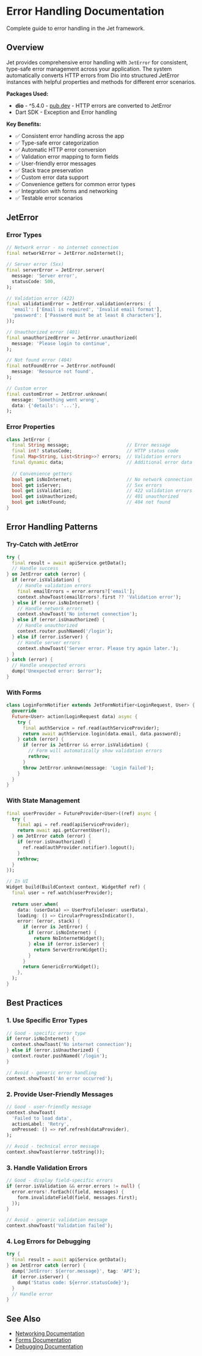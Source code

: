 # Error Handling Documentation

Complete guide to error handling in the Jet framework.

## Overview

Jet provides comprehensive error handling with `JetError` for consistent, type-safe error management across your application. The system automatically converts HTTP errors from Dio into structured JetError instances with helpful properties and methods for different error scenarios.

**Packages Used:**
- **dio** - ^5.4.0 - [pub.dev](https://pub.dev/packages/dio) - HTTP errors are converted to JetError
- Dart SDK - Exception and Error handling

**Key Benefits:**
- ✅ Consistent error handling across the app
- ✅ Type-safe error categorization
- ✅ Automatic HTTP error conversion
- ✅ Validation error mapping to form fields
- ✅ User-friendly error messages
- ✅ Stack trace preservation
- ✅ Custom error data support
- ✅ Convenience getters for common error types
- ✅ Integration with forms and networking
- ✅ Testable error scenarios

## JetError

### Error Types

```dart
// Network error - no internet connection
final networkError = JetError.noInternet();

// Server error (5xx)
final serverError = JetError.server(
  message: 'Server error',
  statusCode: 500,
);

// Validation error (422)
final validationError = JetError.validation(errors: {
  'email': ['Email is required', 'Invalid email format'],
  'password': ['Password must be at least 8 characters'],
});

// Unauthorized error (401)
final unauthorizedError = JetError.unauthorized(
  message: 'Please login to continue',
);

// Not found error (404)
final notFoundError = JetError.notFound(
  message: 'Resource not found',
);

// Custom error
final customError = JetError.unknown(
  message: 'Something went wrong',
  data: {'details': '...'},
);
```

### Error Properties

```dart
class JetError {
  final String message;                     // Error message
  final int? statusCode;                    // HTTP status code
  final Map<String, List<String>>? errors;  // Validation errors
  final dynamic data;                       // Additional error data
  
  // Convenience getters
  bool get isNoInternet;                    // No network connection
  bool get isServer;                        // 5xx errors
  bool get isValidation;                    // 422 validation errors
  bool get isUnauthorized;                  // 401 unauthorized
  bool get isNotFound;                      // 404 not found
}
```

## Error Handling Patterns

### Try-Catch with JetError

```dart
try {
  final result = await apiService.getData();
  // Handle success
} on JetError catch (error) {
  if (error.isValidation) {
    // Handle validation errors
    final emailErrors = error.errors?['email'];
    context.showToast(emailErrors?.first ?? 'Validation error');
  } else if (error.isNoInternet) {
    // Handle network errors
    context.showToast('No internet connection');
  } else if (error.isUnauthorized) {
    // Handle unauthorized
    context.router.pushNamed('/login');
  } else if (error.isServer) {
    // Handle server errors
    context.showToast('Server error. Please try again later.');
  }
} catch (error) {
  // Handle unexpected errors
  dump('Unexpected error: $error');
}
```

### With Forms

```dart
class LoginFormNotifier extends JetFormNotifier<LoginRequest, User> {
  @override
  Future<User> action(LoginRequest data) async {
    try {
      final authService = ref.read(authServiceProvider);
      return await authService.login(data.email, data.password);
    } catch (error) {
      if (error is JetError && error.isValidation) {
        // Form will automatically show validation errors
        rethrow;
      }
      throw JetError.unknown(message: 'Login failed');
    }
  }
}
```

### With State Management

```dart
final userProvider = FutureProvider<User>((ref) async {
  try {
    final api = ref.read(apiServiceProvider);
    return await api.getCurrentUser();
  } on JetError catch (error) {
    if (error.isUnauthorized) {
      ref.read(authProvider.notifier).logout();
    }
    rethrow;
  }
});

// In UI
Widget build(BuildContext context, WidgetRef ref) {
  final user = ref.watch(userProvider);
  
  return user.when(
    data: (userData) => UserProfile(user: userData),
    loading: () => CircularProgressIndicator(),
    error: (error, stack) {
      if (error is JetError) {
        if (error.isNoInternet) {
          return NoInternetWidget();
        } else if (error.isServer) {
          return ServerErrorWidget();
        }
      }
      return GenericErrorWidget();
    },
  );
}
```

## Best Practices

### 1. Use Specific Error Types

```dart
// Good - specific error type
if (error.isNoInternet) {
  context.showToast('No internet connection');
} else if (error.isUnauthorized) {
  context.router.pushNamed('/login');
}

// Avoid - generic error handling
context.showToast('An error occurred');
```

### 2. Provide User-Friendly Messages

```dart
// Good - user-friendly message
context.showToast(
  'Failed to load data',
  actionLabel: 'Retry',
  onPressed: () => ref.refresh(dataProvider),
);

// Avoid - technical error message
context.showToast(error.toString());
```

### 3. Handle Validation Errors

```dart
// Good - display field-specific errors
if (error.isValidation && error.errors != null) {
  error.errors!.forEach((field, messages) {
    form.invalidateField(field, messages.first);
  });
}

// Avoid - generic validation message
context.showToast('Validation failed');
```

### 4. Log Errors for Debugging

```dart
try {
  final result = await apiService.getData();
} on JetError catch (error) {
  dump('JetError: ${error.message}', tag: 'API');
  if (error.isServer) {
    dump('Status code: ${error.statusCode}');
  }
  // Handle error
}
```

## See Also

- [Networking Documentation](NETWORKING.md)
- [Forms Documentation](FORMS.md)
- [Debugging Documentation](DEBUGGING.md)

